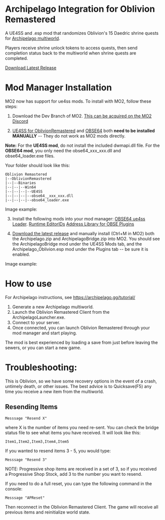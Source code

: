 # Archipelago Integration for Oblivion Remastered

A UE4SS and .esp mod that randomizes Oblivion's 15 Daedric shrine quests for [Archipelago multiworld](https://archipelago.gg/). 

Players receive shrine unlock tokens to access quests, then send completion status back to the multiworld when shrine quests are completed.

[Download Latest Release](https://github.com/POD-io/Oblivion-ArchipelagoMod/releases/latest)

# Mod Manager Installation

MO2 now has support for ue4ss mods. To install with MO2, follow these steps:

1) Download the Dev Branch of MO2.
[This can be acquired on the MO2 Discord](https://discord.gg/Jjprnb5rDJ)

2) [UE4SS for OblivionRemastered](https://www.nexusmods.com/oblivionremastered/mods/32) and [OBSE64](https://www.nexusmods.com/oblivionremastered/mods/282) both **need to be installed MANUALLY** -- They do not work as MO2 mods directly.

**Note:** 
For the **UE4SS mod**, do not install the included dwmapi.dll file. 
For the **OBSE64 mod**, you only need the obse64_xxx_xxx.dll and obse64_loader.exe files.

Your folder should look like this:
```
Oblivion Remastered
|--OblivionRemastered
|--|--Binaries
|--|--|--Win64
|--|--|--|--UE4SS
|--|--|--|--obse64__xxx_xxx.dll
|--|--|--|--obse64_loader.exe
```
Image example: 

3) Install the following mods into your mod manager:
[OBSE64 ue4ss Loader](https://www.nexusmods.com/oblivionremastered/mods/3421).
[Runtime EditorIDs](https://www.nexusmods.com/oblivionremastered/mods/1331)
[Address Library for OBSE Plugins](https://www.nexusmods.com/oblivionremastered/mods/4475)

4) [Download the latest release](https://github.com/POD-io/Oblivion-ArchipelagoMod/releases/latest) and manually install (Ctrl+M in MO2) both the Archipelago.zip and ArchipelagoBridge.zip into MO2. You should see the ArchipelagoBridge mod under the UE4SS Mods tab, and the Archipelago_Oblivion.esp mod under the Plugins tab -- be sure it is enabled.

Image example:

# How to use

For Archipelago instructions, see https://archipelago.gg/tutorial/

1) Generate a new Archipelago multiworld.
2) Launch the Oblivion Remastered Client from the ArchipelagoLauncher.exe.
3) Connect to your server.
4) Once connected, you can launch Oblivion Remastered through your mod manager and start playing.

The mod is best experienced by loading a save from just before leaving the sewers, or you can start a new game.

# Troubleshooting: 

This is Oblivion, so we have some recovery options in the event of a crash, untimely death, or other issues.
The best advice is to Quicksave(F5) any time you receive a new item from the multiworld.

## Resending Items
```
Messsage "Resend X"
```
where X is the number of items you need re-sent.
You can check the bridge status file to see what items you have received.
It will look like this:
```
Item1,Item2,Item3,Item4,Item5
```
If you wanted to resend items 3 - 5, you would type:
```
Messsage "Resend 3"
```
NOTE: Progressive shop items are received in a set of 3, so if you received a Progressive Shop Stock, add 3 to the number you want to resend.

If you need to do a full reset, you can type the following command in the console:

```
Messsage "APReset"
```

Then reconnect in the Oblivion Remastered Client. The game will receive all previous items and reinitialize world state.